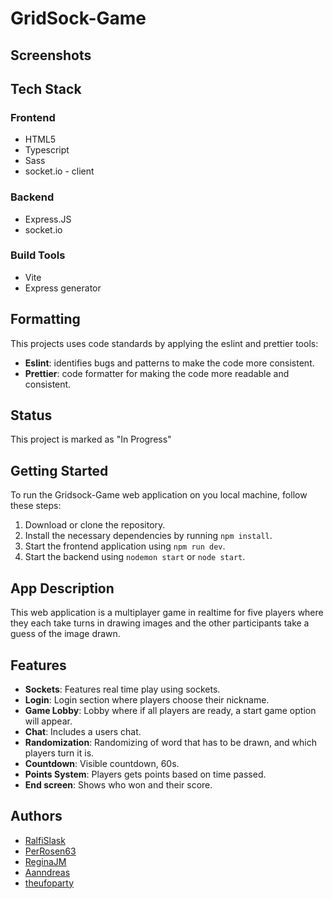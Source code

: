 # GridSock-Game

## Screenshots

## Tech Stack

### Frontend

- HTML5
- Typescript
- Sass
- socket.io - client

### Backend

- Express.JS
- socket.io

### Build Tools

- Vite
- Express generator

## Formatting

This projects uses code standards by applying the eslint and prettier tools:

- **Eslint**: identifies bugs and patterns to make the code more consistent.
- **Prettier**: code formatter for making the code more readable and consistent.

## Status

This project is marked as "In Progress"

## Getting Started

To run the Gridsock-Game web application on you local machine, follow these steps:

1. Download or clone the repository.
2. Install the necessary dependencies by running `npm install`.
3. Start the frontend application using `npm run dev`.
4. Start the backend using `nodemon start` or `node start`.

## App Description

This web application is a multiplayer game in realtime for five players where they each take turns in drawing images and the other participants take a guess of the image drawn.

## Features

- **Sockets**: Features real time play using sockets.
- **Login**: Login section where players choose their nickname.
- **Game Lobby**: Lobby where if all players are ready, a start game option will appear.
- **Chat**: Includes a users chat.
- **Randomization**: Randomizing of word that has to be drawn, and which players turn it is.
- **Countdown**: Visible countdown, 60s.
- **Points System**: Players gets points based on time passed.
- **End screen**: Shows who won and their score.

## Authors

- [RalfiSlask](https://github.com/RalfiSlask)
- [PerRosen63](https://github.com/PerRosen63)
- [ReginaJM](https://github.com/ReginaJM)
- [Aanndreas](https://github.com/Aanndreas)
- [theufoparty](https://github.com/theufoparty)
